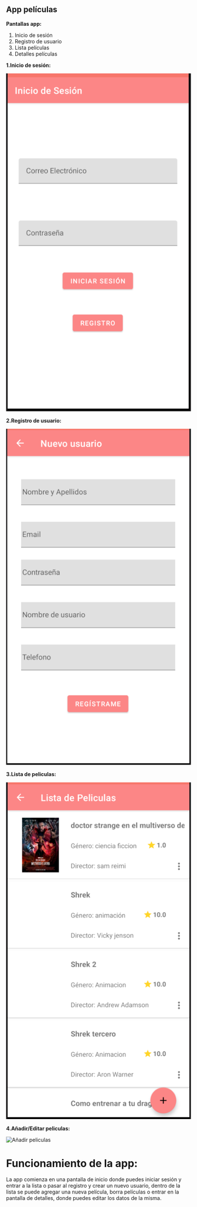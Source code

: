 ## App películas

**Pantallas app:**

1. Inicio de sesión
2. Registro de usuario
3. Lista películas
4. Detalles películas

**1.Inicio de sesión:**

![Inicio de sesión](./Imagenes/login.PNG)

**2.Registro de usuario:**

![Pantalla de registro](./Imagenes/registro.PNG)

**3.Lista de peliculas:**

![Lista de peliculas](./Imagenes/lista.png)

**4.Añadir/Editar peliculas:**

![Añadir peliculas](./Imagenes/añadir.PNG)

# Funcionamiento de la app:

La app comienza en una pantalla de inicio donde puedes iniciar sesión y entrar a la lista o pasar al registro y crear un nuevo usuario,
dentro de la lista se puede agregar una nueva película, borra películas o entrar en la pantalla de detalles, donde puedes editar los datos
de la misma.
